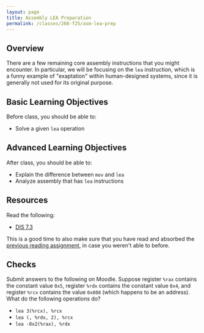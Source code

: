 ```yaml
---
layout: page
title: Assembly LEA Preparation
permalink: /classes/208-f25/asm-lea-prep
---
```


## Overview
There are a few remaining core assembly instructions that you might encounter. In particular, we will be focusing on the `lea` instruction, which is a funny example of "exaptation" within human-designed systems, since it is generally not used for its original purpose. 

## Basic Learning Objectives
Before class, you should be able to:
* Solve a given `lea` operation

## Advanced Learning Objectives
After class, you should be able to:
* Explain the difference between `mov` and `lea`
* Analyze assembly that has `lea` instructions

## Resources
Read the following:
* [DIS 7.3](https://diveintosystems.org/book/C7-x86_64/arithmetic.html)

This is a good time to also make sure that you have read and absorbed the [previous reading assignment](asm-basics-prep), in case you weren't able to before.

## Checks
Submit answers to the following on Moodle. Suppose register `%rax` contains the constant value `0x5`, register `%rdx` contains the constant value `0x4`, and register `%rcx` contains the value `0x808` (which happens to be an address). What do the following operations do?
* `lea 3(%rcx), %rcx`
* `lea (, %rdx, 2), %rcx`
* `lea -0x2(%rax), %rdx`